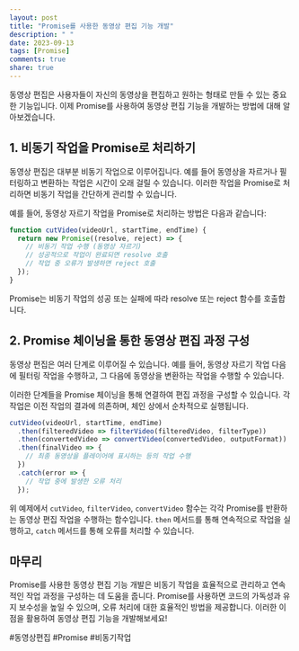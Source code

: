 ```yaml
---
layout: post
title: "Promise를 사용한 동영상 편집 기능 개발"
description: " "
date: 2023-09-13
tags: [Promise]
comments: true
share: true
---
```


동영상 편집은 사용자들이 자신의 동영상을 편집하고 원하는 형태로 만들 수 있는 중요한 기능입니다. 이제 Promise를 사용하여 동영상 편집 기능을 개발하는 방법에 대해 알아보겠습니다.

## 1. 비동기 작업을 Promise로 처리하기

동영상 편집은 대부분 비동기 작업으로 이루어집니다. 예를 들어 동영상을 자르거나 필터링하고 변환하는 작업은 시간이 오래 걸릴 수 있습니다. 이러한 작업을 Promise로 처리하면 비동기 작업을 간단하게 관리할 수 있습니다.

예를 들어, 동영상 자르기 작업을 Promise로 처리하는 방법은 다음과 같습니다:

```javascript
function cutVideo(videoUrl, startTime, endTime) {
  return new Promise((resolve, reject) => {
    // 비동기 작업 수행 (동영상 자르기)
    // 성공적으로 작업이 완료되면 resolve 호출
    // 작업 중 오류가 발생하면 reject 호출
  });
}
```

Promise는 비동기 작업의 성공 또는 실패에 따라 resolve 또는 reject 함수를 호출합니다.

## 2. Promise 체이닝을 통한 동영상 편집 과정 구성

동영상 편집은 여러 단계로 이루어질 수 있습니다. 예를 들어, 동영상 자르기 작업 다음에 필터링 작업을 수행하고, 그 다음에 동영상을 변환하는 작업을 수행할 수 있습니다.

이러한 단계들을 Promise 체이닝을 통해 연결하여 편집 과정을 구성할 수 있습니다. 각 작업은 이전 작업의 결과에 의존하며, 체인 상에서 순차적으로 실행됩니다.

```javascript
cutVideo(videoUrl, startTime, endTime)
  .then(filteredVideo => filterVideo(filteredVideo, filterType))
  .then(convertedVideo => convertVideo(convertedVideo, outputFormat))
  .then(finalVideo => {
    // 최종 동영상을 플레이어에 표시하는 등의 작업 수행
  })
  .catch(error => {
    // 작업 중에 발생한 오류 처리
  });
```

위 예제에서 `cutVideo`, `filterVideo`, `convertVideo` 함수는 각각 Promise를 반환하는 동영상 편집 작업을 수행하는 함수입니다. `then` 메서드를 통해 연속적으로 작업을 실행하고, `catch` 메서드를 통해 오류를 처리할 수 있습니다.

## 마무리

Promise를 사용한 동영상 편집 기능 개발은 비동기 작업을 효율적으로 관리하고 연속적인 작업 과정을 구성하는 데 도움을 줍니다. Promise를 사용하면 코드의 가독성과 유지 보수성을 높일 수 있으며, 오류 처리에 대한 효율적인 방법을 제공합니다. 이러한 이점을 활용하여 동영상 편집 기능을 개발해보세요!

#동영상편집 #Promise #비동기작업